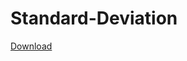 Standard-Deviation
==================

[Download](https://drive.google.com/file/d/0BxFsmrKuv64vdUxtRVVFZDZoOVE/edit?usp=sharing)
